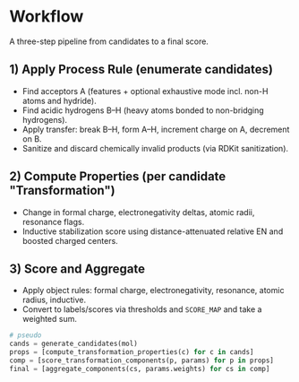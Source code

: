 # Workflow

A three-step pipeline from candidates to a final score.

## 1) Apply Process Rule (enumerate candidates)

- Find acceptors A (features + optional exhaustive mode incl. non-H atoms and hydride).
- Find acidic hydrogens B–H (heavy atoms bonded to non-bridging hydrogens).
- Apply transfer: break B–H, form A–H, increment charge on A, decrement on B.
- Sanitize and discard chemically invalid products (via RDKit sanitization).

## 2) Compute Properties (per candidate "Transformation")

- Change in formal charge, electronegativity deltas, atomic radii, resonance flags.
- Inductive stabilization score using distance-attenuated relative EN and boosted charged centers.

## 3) Score and Aggregate

- Apply object rules: formal charge, electronegativity, resonance, atomic radius, inductive.
- Convert to labels/scores via thresholds and `SCORE_MAP` and take a weighted sum.

```python
# pseudo
cands = generate_candidates(mol)
props = [compute_transformation_properties(c) for c in cands]
comp = [score_transformation_components(p, params) for p in props]
final = [aggregate_components(cs, params.weights) for cs in comp]
```
